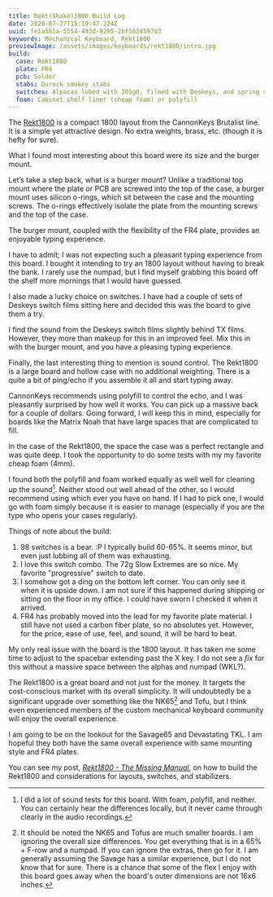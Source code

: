 ```yaml
---
title: Rekt(Shake)1800 Build Log
date: 2020-07-27T15:19:47.224Z
uuid: fe1a581a-5554-493d-9295-2bf5624597d3
keywords: Mechanical Keyboard, Rekt1800
previewImage: /assets/images/keyboards/rekt1800/intro.jpg
build:
  case: Rekt1800
  plate: FR4
  pcb: Solder
  stabs: Durock smokey stabs
  switches: Alpacas lubed with 205g0, filmed with Deskeys, and spring swapped with Sprit 72g Slow Extremes
  foam: Cabinet shelf liner (cheap foam) or polyfill
---
```


The [Rekt1800](https://cannonkeys.com/products/rekt1800-keyboard) is a compact 1800 layout from the CannonKeys Brutalist line. It is a simple yet attractive design. No extra weights, brass, etc. (though it is hefty for sure).

What I found most interesting about this board were its size and the burger mount.

Let’s take a step back, what is a burger mount? Unlike a traditional top mount where the plate or PCB are screwed into the top of the case, a burger mount uses silicon o-rings, which sit between the case and the mounting screws. The o-rings effectively isolate the plate from the mounting screws and the top of the case.

The burger mount, coupled with the flexibility of the FR4 plate, provides an enjoyable typing experience.

I have to admit; I was not expecting such a pleasant typing experience from this board. I bought it intending to try an 1800 layout without having to break the bank. I rarely use the numpad, but I find myself grabbing this board off the shelf more mornings that I would have guessed.

I also made a lucky choice on switches. I have had a couple of sets of Deskeys switch films sitting here and decided this was the board to give them a try.

I find the sound from the Deskeys switch films slightly behind TX films. However, they more than makeup for this in an improved feel. Mix this in with the burger mount, and you have a pleasing typing experience.

Finally, the last interesting thing to mention is sound control. The Rekt1800 is a large board and hollow case with no additional weighting. There is a quite a bit of ping/echo if you assemble it all and start typing away.

CannonKeys recommends using polyfill to control the echo, and I was pleasantly surprised by how well it works. You can pick up a massive back for a couple of dollars. Going forward, I will keep this in mind, especially for boards like the Matrix Noah that have large spaces that are complicated to fill.

In the case of the Rekt1800, the space the case was a perfect rectangle and was quite deep. I took the opportunity to do some tests with my my favorite cheap foam (4mm).

I found both the polyfill and foam worked equally as well well for cleaning up the sound[^sound]. Neither stood out well ahead of the other, so I would recommend using which ever you have on hand. If I had to pick one, I would go with foam simply because it is easier to manage (especially if you are the type who opens your cases regularly).

Things of note about the build:

1. 98 switches is a bear. :P I typically build 60-65%. It seems minor, but even just lubbing all of them was exhausting.
2. I love this switch combo. The 72g Slow Extremes are so nice. My favorite "progressive" switch to date.
3. I somehow got a ding on the bottom left corner. You can only see it when it is upside down. I am not sure if this happened during shipping or sitting on the floor in my office. I could have sworn I checked it when it arrived.
4. FR4 has probably moved into the lead for my favorite plate material. I still have not used a carbon fiber plate, so no absolutes yet. However, for the price, ease of use, feel, and sound, it will be hard to beat.

My only real issue with the board is the 1800 layout. It has taken me some time to adjust to the spacebar extending past the X key. I do not see a _fix_ for this without a massive space between the alphas and numpad (WKL?).

The Rekt1800 is a great board and not just for the money. It targets the cost-conscious market with its overall simplicity. It will undoubtedly be a significant upgrade over something like the NK65[^nk65] and Tofu, but I think even experienced members of the custom mechanical keyboard community will enjoy the overall experience.

I am going to be on the lookout for the Savage65 and Devastating TKL. I am hopeful they both have the same overall experience with same mounting style and FR4 plates.

<div class="callout-block">
You can see my post, <em><a href="/posts/rekt1800-mm/">Rekt1800 - The Missing Manual</a></em>, on how to build the Rekt1800 and considerations for layouts, switches, and stabilizers.
</div>

[^nk65]: It should be noted the NK65 and Tofus are much smaller boards. I am ignoring the overall size differences. You get everything that is in a 65% + F-row and a numpad. If you can ignore the extras, then go for it. I am generally assuming the Savage has a similar experience, but I do not know that for sure. There is a chance that some of the flex I enjoy with this board goes away when the board's outer dimensions are not 16x6 inches.
[^sound]: I did a lot of sound tests for this board. With foam, polyfill, and neither. You can certainly hear the differences locally, but it never came through clearly in the audio recordings.
